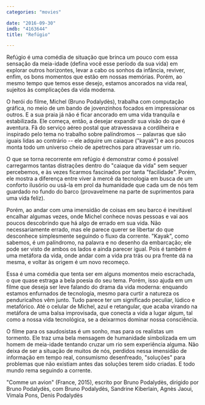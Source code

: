 ```yaml
---
categories: "movies"

date: "2016-09-30"
imdb: "4163644"
title: "Refúgio"

---
```

Refúgio é uma comédia de situação que brinca um pouco com essa sensação da meia-idade (defina você esse período da sua vida) em explorar outros horizontes, levar a cabo os sonhos da infância, reviver, enfim, os bons momentos que estão em nossas memórias. Porém, ao mesmo tempo que temos esse desejo, estamos ancorados na vida real, sujeitos às complicações da vida moderna.

O herói do filme, Michel (Bruno Podalydès), trabalha com computação gráfica, no meio de um bando de jovenzinhos focados em impressionar os outros. E a sua praia já não é ficar ancorado em uma vida tranquila e estabilizada. Ele começa, então, a desejar expandir sua visão do que é aventura. Fã do serviço aéreo postal que atravessava a cordilheira e inspirado pelo tema no trabalho sobre palíndromos -- palavras que são iguais lidas ao contrário -- ele adquire um caiaque ("kayak") e aos poucos monta todo um universo cheio de apetrechos para atravessar um rio.

O que se torna recorrente em refúgio é demonstrar como é possível carregarmos tantas distrações dentro do "caiaque da vida" sem sequer percebemos, e às vezes ficarmos fascinados por tanta "facilidade". Porém, ele mostra a diferença entre viver à mercê da tecnologia em busca de um conforto ilusório ou usá-la em prol da humanidade que cada um de nós tem guardado no fundo do barco (provavelmene na parte de suprimentos para uma vida feliz).

Porém, ao andar com uma imensidão de coisas em seu barco é inevitável encalhar algumas vezes, onde Michel conhece novas pessoas e vai aos poucos descobrindo que há algo de errado em sua vida. Não necessariamente errado, mas ele parece querer se libertar do que desconhece simplesmente seguindo o fluxo da corrente. "Kayak", como sabemos, é um palíndromo, na palavra e no desenho da embarcação; ele pode ser visto de ambos os lados e ainda parecer igual. Pois é também é uma metáfora da vida, onde andar com a vida pra trás ou pra frente dá na mesma, e voltar às origem é um novo recomeço.

Essa é uma comédia que tenta ser em alguns momentos meio escrachada, o que quase estraga a bela poesia do seu tema. Porém, isso ajuda em um filme que deseja ser leve falando do drama da vida moderna:  enquando estamos enfurnados de tecnologia, mesmo para curtir a natureza os penduricalhos vêm junto. Tudo parece ter um significado peculiar, lúdico e metafórico. Até o celular de Michel, azul e retangular, que acaba virando na metáfora de uma balsa improvisada, que conecta a vida a lugar algum, tal como a nossa vida tecnológica, se a deixarmos dominar nossa consciência.

O filme para os saudosistas é um sonho, mas para os realistas um tormento. Ele traz uma bela mensagem de humanidade simbolizada em um homem de meia-idade tentando cruzar um rio sem experiência alguma. Não deixa de ser a situação de muitos de nós, perdidos nessa imensidão de informação em tempo real, consumismo desenfreado, "soluções" para problemas que não existiam antes das soluções terem sido criadas. E todo mundo rema seguindo a corrente.

"Comme un avion" (France, 2015), escrito por Bruno Podalydès, dirigido por Bruno Podalydès, com Bruno Podalydès, Sandrine Kiberlain, Agnès Jaoui, Vimala Pons, Denis Podalydès


